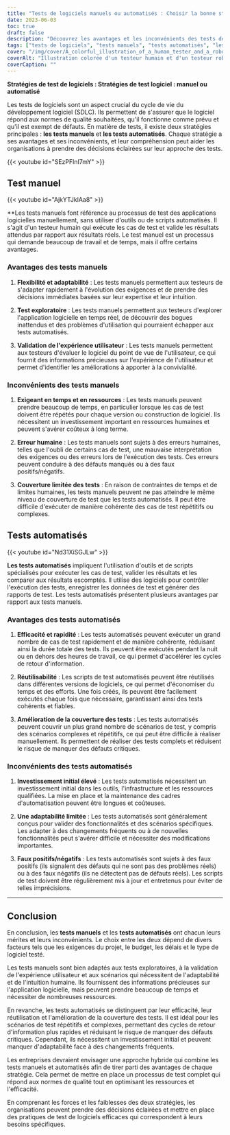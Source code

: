 ```yaml
---
title: "Tests de logiciels manuels ou automatisés : Choisir la bonne stratégie"
date: 2023-06-03
toc: true
draft: false
description: "Découvrez les avantages et les inconvénients des tests de logiciels manuels et automatisés afin de prendre une décision éclairée pour votre organisation."
tags: ["tests de logiciels", "tests manuels", "tests automatisés", "les stratégies de test", "développement de logiciels", "l'assurance qualité", "cas de test", "couverture des tests", "essais exploratoires", "expérience utilisateur", "efficiency", "réutilisabilité", "adaptabilité", "erreur humaine", "faux positifs", "faux négatifs", "test automation", "essais hybrides", "optimisation des ressources", "les pratiques de test des logiciels", "choisir la bonne stratégie de test des logiciels", "avantages des tests manuels", "les inconvénients des tests automatisés", "combiner les tests manuels et automatisés", "optimiser le processus de test des logiciels"]
cover: "/img/cover/A_colorful_illustration_of_a_human_tester_and_a_robot_tester.png"
coverAlt: "Illustration colorée d'un testeur humain et d'un testeur robot travaillant ensemble pour tester des applications logicielles."
coverCaption: ""
---
```


**Stratégies de test de logiciels : Stratégies de test logiciel : manuel ou automatisé**

Les tests de logiciels sont un aspect crucial du cycle de vie du développement logiciel (SDLC). Ils permettent de s'assurer que le logiciel répond aux normes de qualité souhaitées, qu'il fonctionne comme prévu et qu'il est exempt de défauts. En matière de tests, il existe deux stratégies principales : **les tests manuels** et **les tests automatisés**. Chaque stratégie a ses avantages et ses inconvénients, et leur compréhension peut aider les organisations à prendre des décisions éclairées sur leur approche des tests.

{{< youtube id="SEzPFlnI7mY" >}}

## Test manuel

{{< youtube id="AjkYTJklAa8" >}}

**Les tests manuels font référence au processus de test des applications logicielles manuellement, sans utiliser d'outils ou de scripts automatisés. Il s'agit d'un testeur humain qui exécute les cas de test et valide les résultats attendus par rapport aux résultats réels. Le test manuel est un processus qui demande beaucoup de travail et de temps, mais il offre certains avantages.

### Avantages des tests manuels

1. **Flexibilité et adaptabilité** : Les tests manuels permettent aux testeurs de s'adapter rapidement à l'évolution des exigences et de prendre des décisions immédiates basées sur leur expertise et leur intuition.

2. **Test exploratoire** : Les tests manuels permettent aux testeurs d'explorer l'application logicielle en temps réel, de découvrir des bogues inattendus et des problèmes d'utilisation qui pourraient échapper aux tests automatisés.

3. **Validation de l'expérience utilisateur** : Les tests manuels permettent aux testeurs d'évaluer le logiciel du point de vue de l'utilisateur, ce qui fournit des informations précieuses sur l'expérience de l'utilisateur et permet d'identifier les améliorations à apporter à la convivialité.

### Inconvénients des tests manuels

1. **Exigeant en temps et en ressources** : Les tests manuels peuvent prendre beaucoup de temps, en particulier lorsque les cas de test doivent être répétés pour chaque version ou construction de logiciel. Ils nécessitent un investissement important en ressources humaines et peuvent s'avérer coûteux à long terme.

2. **Erreur humaine** : Les tests manuels sont sujets à des erreurs humaines, telles que l'oubli de certains cas de test, une mauvaise interprétation des exigences ou des erreurs lors de l'exécution des tests. Ces erreurs peuvent conduire à des défauts manqués ou à des faux positifs/négatifs.

3. **Couverture limitée des tests** : En raison de contraintes de temps et de limites humaines, les tests manuels peuvent ne pas atteindre le même niveau de couverture de test que les tests automatisés. Il peut être difficile d'exécuter de manière cohérente des cas de test répétitifs ou complexes.

## Tests automatisés

{{< youtube id="Nd31XiSGJLw" >}}

**Les tests automatisés** impliquent l'utilisation d'outils et de scripts spécialisés pour exécuter les cas de test, valider les résultats et les comparer aux résultats escomptés. Il utilise des logiciels pour contrôler l'exécution des tests, enregistrer les données de test et générer des rapports de test. Les tests automatisés présentent plusieurs avantages par rapport aux tests manuels.

### Avantages des tests automatisés

1. **Efficacité et rapidité** : Les tests automatisés peuvent exécuter un grand nombre de cas de test rapidement et de manière cohérente, réduisant ainsi la durée totale des tests. Ils peuvent être exécutés pendant la nuit ou en dehors des heures de travail, ce qui permet d'accélérer les cycles de retour d'information.

2. **Réutilisabilité** : Les scripts de test automatisés peuvent être réutilisés dans différentes versions de logiciels, ce qui permet d'économiser du temps et des efforts. Une fois créés, ils peuvent être facilement exécutés chaque fois que nécessaire, garantissant ainsi des tests cohérents et fiables.

3. **Amélioration de la couverture des tests** : Les tests automatisés peuvent couvrir un plus grand nombre de scénarios de test, y compris des scénarios complexes et répétitifs, ce qui peut être difficile à réaliser manuellement. Ils permettent de réaliser des tests complets et réduisent le risque de manquer des défauts critiques.

### Inconvénients des tests automatisés

1. **Investissement initial élevé** : Les tests automatisés nécessitent un investissement initial dans les outils, l'infrastructure et les ressources qualifiées. La mise en place et la maintenance des cadres d'automatisation peuvent être longues et coûteuses.

2. **Une adaptabilité limitée** : Les tests automatisés sont généralement conçus pour valider des fonctionnalités et des scénarios spécifiques. Les adapter à des changements fréquents ou à de nouvelles fonctionnalités peut s'avérer difficile et nécessiter des modifications importantes.

3. **Faux positifs/négatifs** : Les tests automatisés sont sujets à des faux positifs (ils signalent des défauts qui ne sont pas des problèmes réels) ou à des faux négatifs (ils ne détectent pas de défauts réels). Les scripts de test doivent être régulièrement mis à jour et entretenus pour éviter de telles imprécisions.

______

## Conclusion

En conclusion, les **tests manuels** et les **tests automatisés** ont chacun leurs mérites et leurs inconvénients. Le choix entre les deux dépend de divers facteurs tels que les exigences du projet, le budget, les délais et le type de logiciel testé.

Les tests manuels sont bien adaptés aux tests exploratoires, à la validation de l'expérience utilisateur et aux scénarios qui nécessitent de l'adaptabilité et de l'intuition humaine. Ils fournissent des informations précieuses sur l'application logicielle, mais peuvent prendre beaucoup de temps et nécessiter de nombreuses ressources.

En revanche, les tests automatisés se distinguent par leur efficacité, leur réutilisation et l'amélioration de la couverture des tests. Il est idéal pour les scénarios de test répétitifs et complexes, permettant des cycles de retour d'information plus rapides et réduisant le risque de manquer des défauts critiques. Cependant, ils nécessitent un investissement initial et peuvent manquer d'adaptabilité face à des changements fréquents.

Les entreprises devraient envisager une approche hybride qui combine les tests manuels et automatisés afin de tirer parti des avantages de chaque stratégie. Cela permet de mettre en place un processus de test complet qui répond aux normes de qualité tout en optimisant les ressources et l'efficacité.

En comprenant les forces et les faiblesses des deux stratégies, les organisations peuvent prendre des décisions éclairées et mettre en place des pratiques de test de logiciels efficaces qui correspondent à leurs besoins spécifiques.
